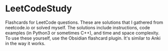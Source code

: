 # LeetCodeStudy

Flashcards for LeetCode questions. These are solutions that I gathered from neetcode.io or solved myself. The solutions include instructions, code examples (in Python3 or sometimes C++), and time and space complexity. To use these yourself, use the Obsidian flashcard plugin. It's similar to Anki in the way it works.
